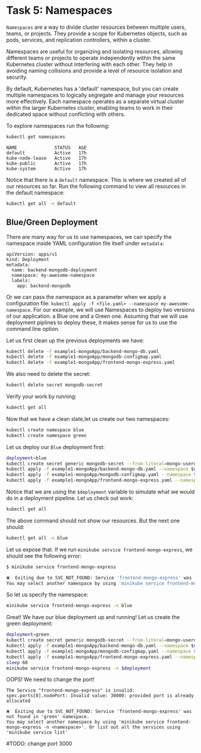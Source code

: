 # Task 5: Namespaces
`Namespaces` are a way to divide cluster resources between multiple users, teams, or projects. They provide a scope for Kubernetes objects, such as pods, services, and replication controllers, within a cluster.

Namespaces are useful for organizing and isolating resources, allowing different teams or projects to operate independently within the same Kubernetes cluster without interfering with each other. They help in avoiding naming collisions and provide a level of resource isolation and security.

By default, Kubernetes has a 'default' namespace, but you can create multiple namespaces to logically segregate and manage your resources more effectively. Each namespace operates as a separate virtual cluster within the larger Kubernetes cluster, enabling teams to work in their dedicated space without conflicting with others.

To explore namespaces run the following:
```bash
kubectl get namespaces
```
```$ kubectl get namespaces
NAME              STATUS   AGE
default           Active   17h
kube-node-lease   Active   17h
kube-public       Active   17h
kube-system       Active   17h
```
Notice that there is a `default` namespace. This is where we created all of our resources so far.
Run the following command to view all resources in the default namespace:

```bash
kubectl get all -n default
```

## Blue/Green Deployment
There are many way for us to use namespaces, we can specify the namespace inside YAML configuration file itself under `metadata`:
```
apiVersion: apps/v1
kind: Deployment
metadata:
  name: backend-mongodb-deployment
  namespace: my-awesome-namespace
  labels:
    app: backend-mongodb
```

Or we can pass the namespace as a parameter when we apply a configuration file: `kubectl apply -f <file.yaml> --namespace my-awesome-namespace`.
For our example, we will use Namespaces to deploy two versions of our application. a Blue one and a Green one. Assuming that we will use deployment piplines to deploy these, it makes sense for us to use the command line option.

Let us first clean up the previous deployments we have:
```bash
kubectl delete -f example1-mongoApp/backend-mongo-db.yaml
kubectl delete -f example1-mongoApp/mongodb-configmap.yaml
kubectl delete -f example1-mongoApp/frontend-mongo-express.yaml
```
We also need to delete the secret:
```bash
kubectl delete secret mongodb-secret
```
Verify your work by running:
```bash
kubectl get all
```
Now that we have a clean slate,let us create our two namespaces:
```bash
kubectl create namespace blue
kubectl create namespace green
```
Let us deploy our `Blue` deployment first:
```bash
deployment=blue
kubectl create secret generic mongodb-secret --from-literal=mongo-username=mongouser --from-literal=mongo-password=mongopass --namespace $deployment
kubectl apply -f example1-mongoApp/backend-mongo-db.yaml --namespace $deployment
kubectl apply -f example1-mongoApp/mongodb-configmap.yaml --namespace $deployment
kubectl apply -f example1-mongoApp/frontend-mongo-express.yaml --namespace $deployment
```

Notice that we are using the `$deployment` variable to simulate what we would do in a deployment pipeline.
Let us check out work:
```bash
kubectl get all
```
The above command should not show our resources. But the next one should:
```bash
kubectl get all -n blue
```

Let us expose that. If we run `minikube service frontend-mongo-express`, we should see the following error:
```bash
$ minikube service frontend-mongo-express

❌  Exiting due to SVC_NOT_FOUND: Service 'frontend-mongo-express' was not found in 'default' namespace.
You may select another namespace by using 'minikube service frontend-mongo-express -n <namespace>'. Or list out all the services using 'minikube service list'
```
So let us specify the namespace:
```bash
minikube service frontend-mongo-express -n blue
```
Great! We have our blue deployment up and running!
Let us create the green deployment:
```bash
deployment=green
kubectl create secret generic mongodb-secret --from-literal=mongo-username=mongouser --from-literal=mongo-password=mongopass --namespace $deployment
kubectl apply -f example1-mongoApp/backend-mongo-db.yaml --namespace $deployment
kubectl apply -f example1-mongoApp/mongodb-configmap.yaml --namespace $deployment
kubectl apply -f example1-mongoApp/frontend-mongo-express.yaml --namespace $deployment
sleep 60
minikube service frontend-mongo-express -n $deployment
```
OOPS! We need to change the port!
```
The Service "frontend-mongo-express" is invalid: spec.ports[0].nodePort: Invalid value: 30000: provided port is already allocated

❌  Exiting due to SVC_NOT_FOUND: Service 'frontend-mongo-express' was not found in 'green' namespace.
You may select another namespace by using 'minikube service frontend-mongo-express -n <namespace>'. Or list out all the services using 'minikube service list'
```

#TODO: change port 3000
